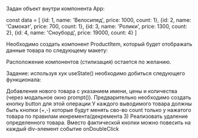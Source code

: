 Задан объект внутри компонента App:

const data = [ 
{id: 1, name: 'Велосипед', price: 1000, count: 1}, 
{id: 2, name: 'Самокат', price: 700, count: 1}, 
{id: 3, name: 'Ролики', price: 1300, count: 2}, 
{id: 4, name: 'Сноуборд', price: 19000, count: 4}
]

Необходимо создать компонент ProductItem, который будет отображать данные товара по следующему макету: 

Расположение компонентов (стилизация) остается по желанию.

Задание: используя хук useState() необходимо добиться следующего функционала: 

Добавления нового товара с указанием имени, цены и количества (через модальное окно prompt()). Предварительно необходимо создать кнопку button для этой операции
У каждого выводимого товара должны быть кнопки (+,-) которые будут менять сво-во count только у нажатого товара по правилам икнремента/декремента
3) Реализовать удаление определенного товара. Вместо фактической кнопки можно повесить на каждый div-элемент событие onDoubleClick

